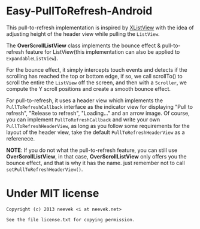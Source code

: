 Easy-PullToRefresh-Android
==========================

This pull-to-refresh implementation is inspired by [XListView](https://github.com/Maxwin-z/XListView-Android) with the idea of adjusting height of the header view while pulling the `ListView`.

The **OverScrollListView** class implements the bounce effect & pull-to-refresh feature for ListView(this implementation can also be applied to `ExpandableListView`).

For the bounce effect, it simply intercepts touch events and detects if the scrolling has reached the top or bottom edge, if so, we call scrollTo() to scroll the entire the `ListView` off the screen, and then with a `Scroller`, we compute the Y scroll positions and create a smooth bounce effect.

For pull-to-refresh, it uses a header view which implements the `PullToRefreshCallback` interface as the indicator view for displaying "Pull to refresh", "Release to refresh", "Loading..." and an arrow image. Of course, you can implement `PullToRefreshCallback` and write your own `PullToRefreshHeaderView`, as long as you follow some requirements for the layout of the header view, take the default `PullToRefreshHeaderView` as a referenece.

**NOTE**: If you do not what the pull-to-refresh feature, you can still use **OverScrollListView**, in that case, **OverScrollListView** only offers you the bounce effect, and that is why it has the name. just remember not to call `setPullToRefreshHeaderView()`.

Under MIT license
=================

    Copyright (c) 2013 neevek <i at neevek.net>

    See the file license.txt for copying permission.
